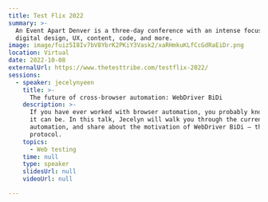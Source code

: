 ```yaml
---
title: Test Flix 2022
summary: >-
  An Event Apart Denver is a three-day conference with an intense focus on
  digital design, UX, content, code, and more.
image: image/fuiz5I8Iv7bV8YbrK2PKiY3Vask2/xaRHmkuKLfCcGdRaEiDr.png
location: Virtual
date: 2022-10-08
externalUrl: https://www.thetesttribe.com/testflix-2022/
sessions:
  - speaker: jecelynyeen
    title: >-
      The future of cross-browser automation: WebDriver BiDi
    description: >-
      If you have ever worked with browser automation, you probably know how overwhelming
      it can be. In this talk, Jecelyn will walk you through the current state of cross-browser
      automation, and share about the motivation of WebDriver BiDi – the new browser automation
      protocol.
    topics:
      - Web testing
    time: null
    type: speaker
    slidesUrl: null
    videoUrl: null

---
```

